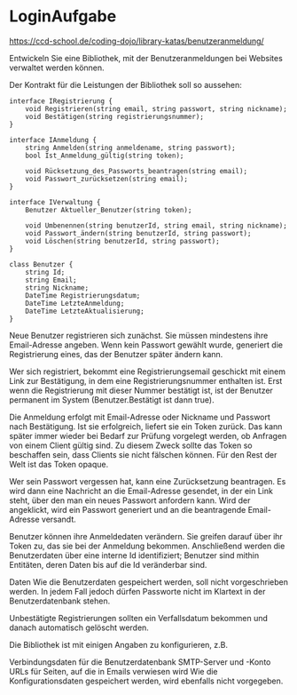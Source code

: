 # LoginAufgabe

https://ccd-school.de/coding-dojo/library-katas/benutzeranmeldung/

Entwickeln Sie eine Bibliothek, mit der Benutzeranmeldungen bei Websites verwaltet werden können.

Der Kontrakt für die Leistungen der Bibliothek soll so aussehen:

```
interface IRegistrierung {
	void Registrieren(string email, string passwort, string nickname);
	void Bestätigen(string registrierungsnummer);
}

interface IAnmeldung {
	string Anmelden(string anmeldename, string passwort);
	bool Ist_Anmeldung_gültig(string token);

	void Rücksetzung_des_Passworts_beantragen(string email);
	void Passwort_zurücksetzen(string email);
}

interface IVerwaltung {
	Benutzer Aktueller_Benutzer(string token);

	void Umbenennen(string benutzerId, string email, string nickname);
	void Passwort_ändern(string benutzerId, string passwort);
	void Löschen(string benutzerId, string passwort);
}

class Benutzer {
	string Id;
	string Email;
	string Nickname;
	DateTime Registrierungsdatum;
	DateTime LetzteAnmeldung;
	DateTime LetzteAktualisierung;
}
``` 
Neue Benutzer registrieren sich zunächst. Sie müssen mindestens ihre Email-Adresse angeben. Wenn kein Passwort gewählt wurde, generiert die Registrierung eines, das der Benutzer später ändern kann.

Wer sich registriert, bekommt eine Registrierungsemail geschickt mit einem Link zur Bestätigung, in dem eine Registrierungsnummer enthalten ist. Erst wenn die Registrierung mit dieser Nummer bestätigt ist, ist der Benutzer permanent im System (Benutzer.Bestätigt ist dann true).

Die Anmeldung erfolgt mit Email-Adresse oder Nickname und Passwort nach Bestätigung. Ist sie erfolgreich, liefert sie ein Token zurück. Das kann später immer wieder bei Bedarf zur Prüfung vorgelegt werden, ob Anfragen von einem Client gültig sind. Zu diesem Zweck sollte das Token so beschaffen sein, dass Clients sie nicht fälschen können. Für den Rest der Welt ist das Token opaque.

Wer sein Passwort vergessen hat, kann eine Zurücksetzung beantragen. Es wird dann eine Nachricht an die Email-Adresse gesendet, in der ein Link steht, über den man ein neues Passwort anfordern kann. Wird der angeklickt, wird ein Passwort generiert und an die beantragende Email-Adresse versandt.

Benutzer können ihre Anmeldedaten verändern. Sie greifen darauf über ihr Token zu, das sie bei der Anmeldung bekommen. Anschließend werden die Benutzerdaten über eine interne Id identifiziert; Benutzer sind mithin Entitäten, deren Daten bis auf die Id veränderbar sind.

Daten
Wie die Benutzerdaten gespeichert werden, soll nicht vorgeschrieben werden. In jedem Fall jedoch dürfen Passworte nicht im Klartext in der Benutzerdatenbank stehen.

Unbestätigte Registrierungen sollten ein Verfallsdatum bekommen und danach automatisch gelöscht werden.

Die Bibliothek ist mit einigen Angaben zu konfigurieren, z.B.

Verbindungsdaten für die Benutzerdatenbank
SMTP-Server und -Konto
URLs für Seiten, auf die in Emails verwiesen wird
Wie die Konfigurationsdaten gespeichert werden, wird ebenfalls nicht vorgegeben.
